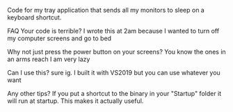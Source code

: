 Code for my tray application that sends all my monitors to sleep on a keyboard shortcut.

FAQ
Your code is terrible?
I wrote this at 2am because I wanted to turn off my computer screens and go to bed

Why not just press the power button on your screens? You know the ones in an arms reach
I am very lazy

Can I use this?
sure ig. I built it with VS2019 but you can use whatever you want

Any other tips?
If you put a shortcut to the binary in your "Startup" folder it will run at startup. This makes it actually useful.
